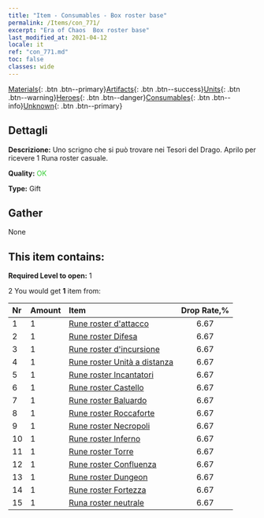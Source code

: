 ```yaml
---
title: "Item - Consumables - Box roster base"
permalink: /Items/con_771/
excerpt: "Era of Chaos  Box roster base"
last_modified_at: 2021-04-12
locale: it
ref: "con_771.md"
toc: false
classes: wide
---
```

 [Materials](/it/Items/){: .btn .btn--primary}[Artifacts](/it/Items/Artifacts/){: .btn .btn--success}[Units](/it/Items/Units/){: .btn .btn--warning}[Heroes](/it/Items/Heroes/){: .btn .btn--danger}[Consumables](/it/Items/Consumables/){: .btn .btn--info}[Unknown](/it/Items/Unknown/){: .btn .btn--primary}

## Dettagli
 **Descrizione:** Uno scrigno che si può trovare nei Tesori del Drago. Aprilo per ricevere 1 Runa roster casuale.

 **Quality:** <span style="color: #32CD32">OK</span>

 **Type:** Gift

## Gather

  None

## This item contains:

 **Required Level to open:** 1

 2 You would get **1** item  from:

  | Nr | Amount |     Item    | Drop Rate,% |
  |:---|:-------|:------------|:---------:|
  | 1 | 1 | [Rune roster d'attacco](/it/Items/con_734/) | 6.67 | 
  | 2 | 1 | [Rune roster Difesa](/it/Items/con_739/) | 6.67 | 
  | 3 | 1 | [Rune roster d'incursione](/it/Items/con_741/) | 6.67 | 
  | 4 | 1 | [Rune roster Unità a distanza](/it/Items/con_742/) | 6.67 | 
  | 5 | 1 | [Rune roster Incantatori](/it/Items/con_746/) | 6.67 | 
  | 6 | 1 | [Rune roster Castello](/it/Items/con_752/) | 6.67 | 
  | 7 | 1 | [Rune roster Baluardo](/it/Items/con_753/) | 6.67 | 
  | 8 | 1 | [Rune roster Roccaforte](/it/Items/con_754/) | 6.67 | 
  | 9 | 1 | [Rune roster Necropoli](/it/Items/con_755/) | 6.67 | 
  | 10 | 1 | [Rune roster Inferno](/it/Items/con_777/) | 6.67 | 
  | 11 | 1 | [Rune roster Torre](/it/Items/con_785/) | 6.67 | 
  | 12 | 1 | [Rune roster Confluenza](/it/Items/con_791/) | 6.67 | 
  | 13 | 1 | [Rune roster Dungeon](/it/Items/con_792/) | 6.67 | 
  | 14 | 1 | [Rune roster Fortezza](/it/Items/con_818/) | 6.67 | 
  | 15 | 1 | [Runa roster neutrale](/it/Items/con_869/) | 6.67 | 
